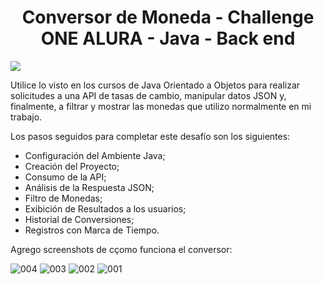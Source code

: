 <h1 align="center"> Conversor de Moneda - Challenge ONE ALURA - Java - Back end </h1>

<img src="https://img.shields.io/badge/STATUS-FINALIZADO-green" display="inline" >

Utilice lo visto en los cursos de Java Orientado a Objetos para realizar solicitudes a una API de tasas de cambio, manipular datos JSON y, finalmente, a filtrar y mostrar las monedas que utilizo normalmente en mi trabajo.

Los pasos seguidos para completar este desafío son los siguientes:
- Configuración del Ambiente Java;
- Creación del Proyecto;
- Consumo de la API;
- Análisis de la Respuesta JSON;
- Filtro de Monedas;
- Exibición de Resultados a los usuarios;
- Historial de Conversiones;
- Registros con Marca de Tiempo.

Agrego screenshots de cçomo funciona el conversor:

![004](https://github.com/LadyMarieneia/ConversorDe-MonedasMain/assets/158062873/6cf41dca-e6ee-4e13-bcc2-75d8264dd3c3)
![003](https://github.com/LadyMarieneia/ConversorDe-MonedasMain/assets/158062873/32c5a1c7-08a2-4e18-9294-35e80fcdbee0)
![002](https://github.com/LadyMarieneia/ConversorDe-MonedasMain/assets/158062873/cb6bdcba-7125-4874-917b-d6a48701aea7)
![001](https://github.com/LadyMarieneia/ConversorDe-MonedasMain/assets/158062873/882291ca-5423-4c76-8b4b-756c958603a9)
